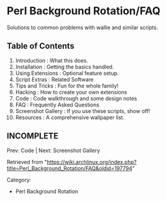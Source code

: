 Perl Background Rotation/FAQ
============================

  

Solutions to common problems with wallie and similar scripts.

Table of Contents
-----------------

1.  Introduction : What this does.
2.  Installation : Getting the basics handled.
3.  Using Extensions : Optional feature setup.
4.  Script Extras : Related Software
5.  Tips and Tricks : Fun for the whole family!
6.  Hacking : How to create your own extensions
7.  Code : Code walkthrough and some design notes
8.  FAQ : Frequently Asked Questions
9.  Screenshot Gallery : If you use these scripts, show off!
10. Resources : A comprehensive wallpaper list.

INCOMPLETE
----------

Prev: Code | Next: Screenshot Gallery

Retrieved from
"https://wiki.archlinux.org/index.php?title=Perl_Background_Rotation/FAQ&oldid=197794"

Category:

-   Perl Background Rotation
